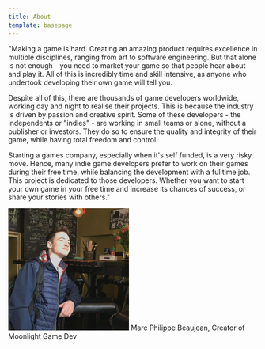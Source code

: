 ```yaml
---
title: About
template: basepage
---
```


"Making a game is hard. Creating an amazing product requires excellence in multiple disciplines, ranging from art to software engineering. But that alone is not enough - you need to market your game so that people hear about and play it. All of this is incredibly time and skill intensive, as anyone who undertook developing their own game will tell you.

Despite all of this, there are thousands of game developers worldwide, working day and night to realise their projects. This is because the industry is driven by passion and creative spirit. Some of these developers - the independents or "indies" - are working in small teams or alone, without a publisher or investors. They do so to ensure the quality and integrity of their game, while having total freedom and control.

Starting a games company, especially when it's self funded, is a very risky move. Hence, many indie game developers prefer to work on their games during their free time, while balancing the development with a fulltime job. This project is dedicated to those developers. Whether you want to start your own game in your free time and increase its chances of success, or share your stories with others."

![Picture of Marc Philippe Beaujean leaning on some furniture](./marcpic.png)
Marc Philippe Beaujean, Creator of Moonlight Game Dev
